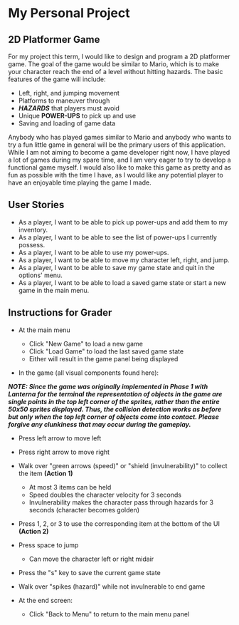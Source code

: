 # My Personal Project

## 2D Platformer Game

For my project this term, I would like to design and program a 2D platformer game.
The goal of the game would be similar to Mario, which is to make your character reach
the end of a level without hitting hazards.
The basic features of the game will include:

- Left, right, and jumping movement
- Platforms to maneuver through
- ***HAZARDS*** that players must avoid
- Unique **POWER-UPS** to pick up and use
- Saving and loading of game data

Anybody who has played games similar to Mario and anybody who wants to try a fun little 
game in general will be the primary users of this application. While I am not aiming to become
a game developer right now, I have played a lot of games during my spare time,
and I am very eager to try to develop a functional game myself. I would also like 
to make this game as pretty and as fun as possible with the time I have, as I would
like any potential player to have an enjoyable time playing the game I made.

## User Stories

- As a player, I want to be able to pick up power-ups and add them to my inventory.
- As a player, I want to be able to see the list of power-ups I currently possess.
- As a player, I want to be able to use my power-ups.
- As a player, I want to be able to move my character left, right, and jump.
- As a player, I want to be able to save my game state and quit in the options' menu.
- As a player, I want to be able to load a saved game state or start a new game in the main menu.

## Instructions for Grader

- At the main menu
  - Click "New Game" to load a new game
  - Click "Load Game" to load the last saved game state
  - Either will result in the game panel being displayed


- In the game (all visual components found here):

***NOTE: Since the game was originally implemented in Phase 1 with Lanterna for the terminal
the representation of objects in the game are single points in the **top left corner** of the sprites, 
rather than the entire 50x50 sprites displayed. Thus, the collision detection works as before
but only when the **top left corner** of objects come into contact. Please forgive any clunkiness
that may occur during the gameplay.***

  - Press left arrow to move left
  - Press right arrow to move right
  - Walk over "green arrows (speed)" or "shield (invulnerability)" to collect the item **(Action 1)**
    - At most 3 items can be held
    - Speed doubles the character velocity for 3 seconds
    - Invulnerability makes the character pass through hazards for 3 seconds (character becomes golden)
  - Press 1, 2, or 3 to use the corresponding item at the bottom of the UI **(Action 2)**
  - Press space to jump
    - Can move the character left or right midair
  - Press the "s" key to save the current game state 
  - Walk over "spikes (hazard)" while not invulnerable to end game


- At the end screen:
  - Click "Back to Menu" to return to the main menu panel